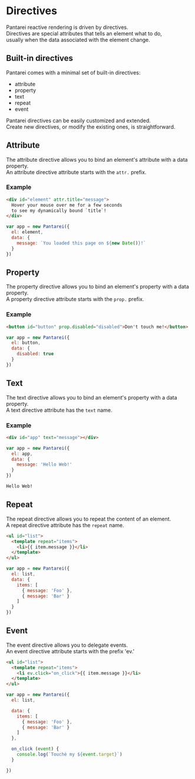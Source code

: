 # Directives

Pantarei reactive rendering is driven by directives.  
Directives are special attributes that tells an element what to do,  
usually when the data associated with the element change.


## Built-in directives

Pantarei comes with a minimal set of built-in directives:
- attribute
- property
- text
- repeat
- event

Pantarei directives can be easily customized and extended.  
Create new directives, or modify the existing ones, is straightforward.  


## Attribute

The attribute directive allows you to bind an element's attribute with a data property.  
An attribute directive attribute starts with the `attr.` prefix.  

### Example

```html
<div id="element" attr.title="message">
  Hover your mouse over me for a few seconds
  to see my dynamically bound `title`!
</div>
```

```js
var app = new Pantarei({
  el: element,
  data: {
    message: `You loaded this page on ${new Date()}!`
  }
})
```


## Property

The property directive allows you to bind an element's property with a data property.  
A property directive attribute starts with the `prop.` prefix.  

### Example

```html
<button id="button" prop.disabled="disabled">Don't touch me!</button>  
```

```js
var app = new Pantarei({
  el: button,
  data: {
    disabled: true
  }
})
```


## Text

The text directive allows you to bind an element's property with a data property.  
A text directive attribute has the `text` name.  

### Example

```html
<div id="app" text="message"></div>  
```

```js
var app = new Pantarei({
  el: app,
  data: {
    message: 'Hello Web!'
  }
})
```

```html
Hello Web!
```

## Repeat

The repeat directive allows you to repeat the content of an element.  
A repeat directive attribute has the `repeat` name.

```html
<ul id="list">
  <template repeat="items">
    <li>{{ item.message }}</li>
  </template>
</ul>
```

```js
var app = new Pantarei({
  el: list,
  data: {
    items: [
      { message: 'Foo' },
      { message: 'Bar' }
    ]
  }
})
```

## Event

The event directive allows you to delegate events.  
An event directive attribute starts with the prefix 'ev.'


```html
<ul id="list">
  <template repeat="items">
    <li ev.click="on_click">{{ item.message }}</li>
  </template>
</ul>
```

```js
var app = new Pantarei({
  el: list,

  data: {
    items: [
      { message: 'Foo' },
      { message: 'Bar' }
    ]
  },

  on_click (event) {
    console.log(`Touchè my ${event.target}`)
  }

})
```